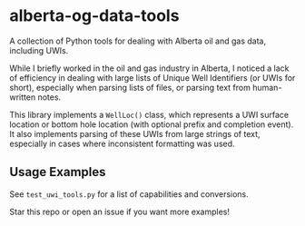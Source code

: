 # alberta-og-data-tools
A collection of Python tools for dealing with Alberta oil and gas data, including UWIs.

While I briefly worked in the oil and gas industry in Alberta, I noticed a lack of efficiency in dealing with large lists of Unique Well Identifiers (or UWIs for short), especially when parsing lists of files, or parsing text from human-written notes. 

This library implements a `WellLoc()` class, which represents a UWI surface location or bottom hole location (with optional prefix and completion event). It also implements parsing of these UWIs from large strings of text, especially in cases where inconsistent formatting was used.

## Usage Examples
See `test_uwi_tools.py` for a list of capabilities and conversions.

Star this repo or open an issue if you want more examples!
